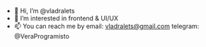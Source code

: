 - 👋  Hi, I’m @vladralets
- 👀  I’m interested in frontend & UI/UX
- 📫  You can reach me by 
email: vladralets@gmail.com
telegram: @VeraProgramisto


